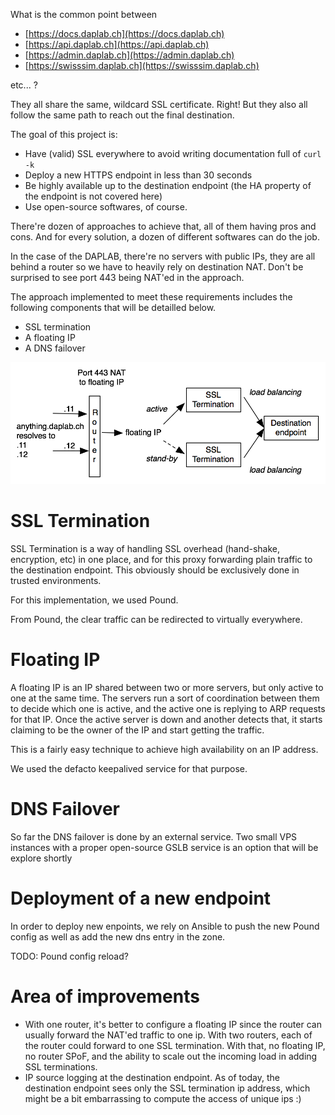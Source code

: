What is the common point between 

* [https://docs.daplab.ch](https://docs.daplab.ch)
* [https://api.daplab.ch](https://api.daplab.ch)
* [https://admin.daplab.ch](https://admin.daplab.ch)
* [https://swisssim.daplab.ch](https://swisssim.daplab.ch)

etc... ?

They all share the same, wildcard SSL certificate. Right! But they also all follow the same path to reach out the final destination.

The goal of this project is:

* Have (valid) SSL everywhere to avoid writing documentation full of `curl -k`
* Deploy a new HTTPS endpoint in less than 30 seconds
* Be highly available up to the destination endpoint (the HA property of the endpoint is not covered here)
* Use open-source softwares, of course.

There're dozen of approaches to achieve that, all of them having pros and cons. And for every solution, a dozen
of different softwares can do the job.

In the case of the DAPLAB, there're no servers with public IPs, they are all behind a router
so we have to heavily rely on destination NAT. Don't be surprised to see port 443 being NAT'ed in the approach.

The approach implemented to meet these requirements includes the following components that will be detailled below.

* SSL termination
* A floating IP
* A DNS failover

![HTTPS High Availability](https-ha.png)

# SSL Termination

SSL Termination is a way of handling SSL overhead (hand-shake, encryption, etc) in one place, and for this proxy
forwarding plain traffic to the destination endpoint. This obviously should be exclusively done in trusted environments.

For this implementation, we used Pound.

From Pound, the clear traffic can be redirected to virtually everywhere.

# Floating IP

A floating IP is an IP shared between two or more servers, but only active to one at the same time. The servers
run a sort of coordination between them to decide which one is active, and the active one is replying to
ARP requests for that IP.
Once the active server is down and another detects that, it starts claiming to be the owner of the IP and start
getting the traffic.

This is a fairly easy technique to achieve high availability on an IP address.

We used the defacto keepalived service for that purpose.

# DNS Failover

So far the DNS failover is done by an external service. Two small VPS instances with 
a proper open-source GSLB service is an option that will be explore shortly

# Deployment of a new endpoint

In order to deploy new enpoints, we rely on Ansible to push the new Pound config as well as add the new dns entry in the zone.

TODO: Pound config reload?

# Area of improvements

* With one router, it's better to configure a floating IP since the router can usually forward the NAT'ed traffic
  to one ip. With two routers, each of the router could forward to one SSL termination. With that, no floating IP,
  no router SPoF, and the ability to scale out the incoming load in adding SSL terminations.
* IP source logging at the destination endpoint. As of today, the destination endpoint sees only the SSL termination
  ip address, which might be a bit embarrassing to compute the access of unique ips :)

